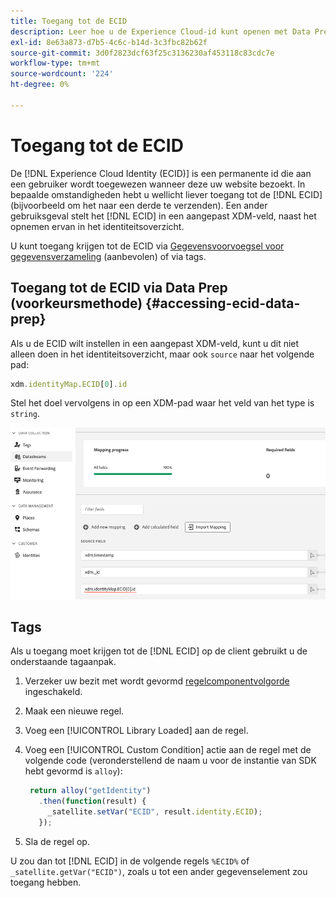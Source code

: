 ```yaml
---
title: Toegang tot de ECID
description: Leer hoe u de Experience Cloud-id kunt openen met Data Prep of Tags
exl-id: 8e63a873-d7b5-4c6c-b14d-3c3fbc82b62f
source-git-commit: 3d0f2823dcf63f25c3136230af453118c83cdc7e
workflow-type: tm+mt
source-wordcount: '224'
ht-degree: 0%

---
```



# Toegang tot de ECID

De [!DNL Experience Cloud Identity (ECID)] is een permanente id die aan een gebruiker wordt toegewezen wanneer deze uw website bezoekt. In bepaalde omstandigheden hebt u wellicht liever toegang tot de [!DNL ECID] (bijvoorbeeld om het naar een derde te verzenden). Een ander gebruiksgeval stelt het [!DNL ECID] in een aangepast XDM-veld, naast het opnemen ervan in het identiteitsoverzicht.

U kunt toegang krijgen tot de ECID via [Gegevensvoorvoegsel voor gegevensverzameling](../../../../datastreams/data-prep.md) (aanbevolen) of via tags.

## Toegang tot de ECID via Data Prep (voorkeursmethode) {#accessing-ecid-data-prep}

Als u de ECID wilt instellen in een aangepast XDM-veld, kunt u dit niet alleen doen in het identiteitsoverzicht, maar ook `source` naar het volgende pad:

```js
xdm.identityMap.ECID[0].id
```

Stel het doel vervolgens in op een XDM-pad waar het veld van het type is `string`.

![](./assets/access-ecid-data-prep.png)

## Tags

Als u toegang moet krijgen tot de [!DNL ECID] op de client gebruikt u de onderstaande tagaanpak.

1. Verzeker uw bezit met wordt gevormd [regelcomponentvolgorde](../../../ui/managing-resources/rules.md#sequencing) ingeschakeld.
1. Maak een nieuwe regel.
1. Voeg een [!UICONTROL Library Loaded] aan de regel.
1. Voeg een [!UICONTROL Custom Condition] actie aan de regel met de volgende code (veronderstellend de naam u voor de instantie van SDK hebt gevormd is `alloy`):

   ```js
    return alloy("getIdentity")
      .then(function(result) {
        _satellite.setVar("ECID", result.identity.ECID);
      });
   ```

1. Sla de regel op.

U zou dan tot [!DNL ECID] in de volgende regels `%ECID%` of `_satellite.getVar("ECID")`, zoals u tot een ander gegevenselement zou toegang hebben.
